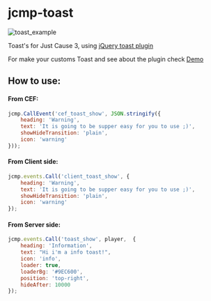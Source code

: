 # jcmp-toast

![toast_example](https://cloud.githubusercontent.com/assets/13921690/22406235/a5ad5f3e-e64f-11e6-8ac8-96b4a8ab5bc7.png)



Toast's for Just Cause 3, using [jQuery toast plugin](https://github.com/kamranahmedse/jquery-toast-plugin)

For make your customs Toast and see about the plugin check [Demo](http://kamranahmed.info/toast#toast-generator)

## How to use:

#### From CEF:

```javascript
jcmp.CallEvent('cef_toast_show', JSON.stringify({
    heading: 'Warning',
    text: 'It is going to be supper easy for you to use ;)',
    showHideTransition: 'plain',
    icon: 'warning'
}));
```

#### From Client side:

```javascript
jcmp.events.Call('client_toast_show', {
    heading: 'Warning',
    text: 'It is going to be supper easy for you to use ;)',
    showHideTransition: 'plain',
    icon: 'warning'
});
```

#### From Server side:
```javascript
jcmp.events.Call('toast_show', player,  {
    heading: 'Information',
    text: "Hi i'm a info toast!",
    icon: 'info',
    loader: true,
    loaderBg: '#9EC600',
    position: 'top-right',
    hideAfter: 10000
});
```
